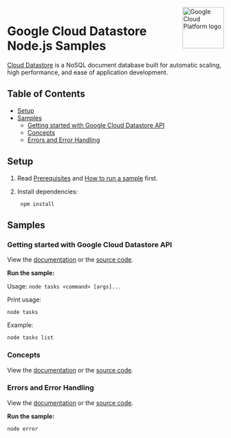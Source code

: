 <img src="https://avatars2.githubusercontent.com/u/2810941?v=3&s=96" alt="Google Cloud Platform logo" title="Google Cloud Platform" align="right" height="96" width="96"/>

# Google Cloud Datastore Node.js Samples

[Cloud Datastore][datastore_docs] is a NoSQL document database built for
automatic scaling, high performance, and ease of application development.

[datastore_docs]: https://cloud.google.com/datastore/docs/

## Table of Contents

* [Setup](#setup)
* [Samples](#samples)
  * [Getting started with Google Cloud Datastore API](#getting-started-with-google-cloud-datastore-api)
  * [Concepts](#concepts)
  * [Errors and Error Handling](#errors-and-error-handling)

## Setup

1. Read [Prerequisites][prereq] and [How to run a sample][run] first.
1. Install dependencies:

        npm install

[prereq]: ../README.md#prerequisities
[run]: ../README.md#how-to-run-a-sample

## Samples

### Getting started with Google Cloud Datastore API

View the [documentation][tasks_docs] or the [source code][tasks_code].

__Run the sample:__

Usage: `node tasks <command> [args]...`

Print usage:

    node tasks

Example:

    node tasks list

[tasks_docs]: https://cloud.google.com/datastore/docs/datastore-api-tutorial
[tasks_code]: tasks.js

### Concepts

View the [documentation][concepts_docs] or the [source code][concepts_code].

[concepts_docs]: https://cloud.google.com/datastore/docs/concepts/entities
[concepts_code]: concepts.js

### Errors and Error Handling

View the [documentation][error_docs] or the [source code][error_code].

__Run the sample:__

    node error

[error_docs]: https://cloud.google.com/datastore/docs/concepts/errors
[error_code]: error.js
